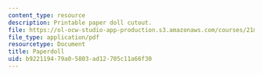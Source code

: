 ```yaml
---
content_type: resource
description: Printable paper doll cutout.
file: https://ol-ocw-studio-app-production.s3.amazonaws.com/courses/21m-732-beginning-costume-design-and-construction-fall-2008/b922119479a05803ad12705c11a66f30_paperdoll.pdf
file_type: application/pdf
resourcetype: Document
title: Paperdoll
uid: b9221194-79a0-5803-ad12-705c11a66f30
---
```

